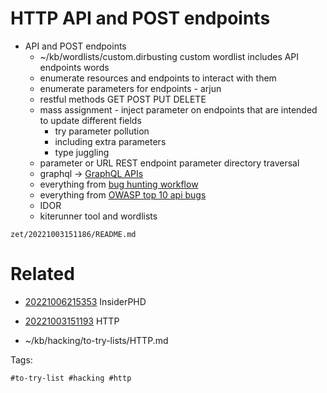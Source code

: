 # HTTP API and POST endpoints
- API and POST endpoints
  - ~/kb/wordlists/custom.dirbusting custom wordlist includes API endpoints words
  - enumerate resources and endpoints to interact with them
  - enumerate parameters for endpoints - arjun
  - restful methods GET POST PUT DELETE
  - mass assignment - inject parameter on endpoints that are intended to update different fields
    - try parameter pollution
    - including extra parameters
    - type juggling
  - parameter or URL REST endpoint parameter directory traversal
  - graphql -> [GraphQL APIs](../methodology/API-enumeration.md#graphql-apis)
  - everything from [bug hunting workflow](../methodology/API-enumeration.md#bug-hunting-workflow)
  - everything from [OWASP top 10 api bugs](../methodology/owasp-top-10-api-bugs.md#owasp-top-10-api-bugs)
  - IDOR
  - kiterunner tool and wordlists

` zet/20221003151186/README.md `

# Related

- [20221006215353](/zet/20221006215353/README.md) InsiderPHD

- [20221003151193](/zet/20221003151193/README.md) HTTP
- ~/kb/hacking/to-try-lists/HTTP.md

Tags:

    #to-try-list #hacking #http 
